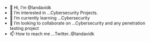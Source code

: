 - 👋 Hi, I’m @Iandavidk
- 👀 I’m interested in ...Cybersecurity Projects.
- 🌱 I’m currently learning ...Cybersecurity
- 💞️ I’m looking to collaborate on ...Cybersecurity and any penetration testing project
- 📫 How to reach me ...Twitter..@Iandavidk

<!---
Iandavidk/Iandavidk is a ✨ special ✨ repository because its `README.md` (this file) appears on your GitHub profile.
You can click the Preview link to take a look at your changes.
--->
